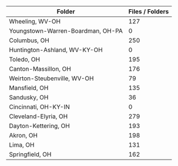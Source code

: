 | Folder                            |   Files / Folders |
|-----------------------------------|-------------------|
| Wheeling, WV-OH                   |               127 |
| Youngstown-Warren-Boardman, OH-PA |                 0 |
| Columbus, OH                      |               250 |
| Huntington-Ashland, WV-KY-OH      |                 0 |
| Toledo, OH                        |               195 |
| Canton-Massillon, OH              |               176 |
| Weirton-Steubenville, WV-OH       |                79 |
| Mansfield, OH                     |               135 |
| Sandusky, OH                      |                36 |
| Cincinnati, OH-KY-IN              |                 0 |
| Cleveland-Elyria, OH              |               279 |
| Dayton-Kettering, OH              |               193 |
| Akron, OH                         |               198 |
| Lima, OH                          |               131 |
| Springfield, OH                   |               162 |